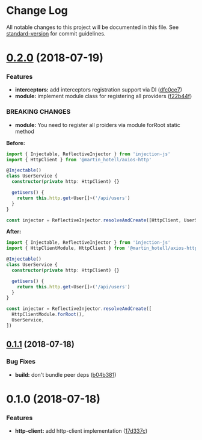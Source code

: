 # Change Log

All notable changes to this project will be documented in this file. See [standard-version](https://github.com/conventional-changelog/standard-version) for commit guidelines.

<a name="0.2.0"></a>

# [0.2.0](https://www.github.com/Hotell/axios-http/compare/v0.1.1...v0.2.0) (2018-07-19)

### Features

- **interceptors:** add interceptors registration support via DI ([dfc0ce7](https://www.github.com/Hotell/axios-http/commit/dfc0ce7))
- **module:** implement module class for registering all providers ([f22b44f](https://www.github.com/Hotell/axios-http/commit/f22b44f))

### BREAKING CHANGES

- **module:** You need to register all proiders via module forRoot static method

**Before:**

```ts
import { Injectable, ReflectiveInjector } from 'injection-js'
import { HttpClient } from '@martin_hotell/axios-http'

@Injectable()
class UserService {
  constructor(private http: HttpClient) {}

  getUsers() {
    return this.http.get<User[]>('/api/users')
  }
}

const injector = ReflectiveInjector.resolveAndCreate([HttpClient, UserService])
```

**After:**

```ts
import { Injectable, ReflectiveInjector } from 'injection-js'
import { HttpClientModule, HttpClient } from '@martin_hotell/axios-http'

@Injectable()
class UserService {
  constructor(private http: HttpClient) {}

  getUsers() {
    return this.http.get<User[]>('/api/users')
  }
}

const injector = ReflectiveInjector.resolveAndCreate([
  HttpClientModule.forRoot(),
  UserService,
])
```

<a name="0.1.1"></a>

## [0.1.1](https://www.github.com/Hotell/axios-http/compare/v0.1.0...v0.1.1) (2018-07-18)

### Bug Fixes

- **build:** don't bundle peer deps ([b04b381](https://www.github.com/Hotell/axios-http/commit/b04b381))

<a name="0.1.0"></a>

# 0.1.0 (2018-07-18)

### Features

- **http-client:** add http-client implementation ([17d337c](https://www.github.com/Hotell/axios-http/commit/17d337c))
